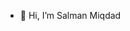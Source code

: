 - 👋 Hi, I’m Salman Miqdad


<!---
salmanmiqdada/salmanmiqdada is a ✨ special ✨ repository because its `README.md` (this file) appears on your GitHub profile.
You can click the Preview link to take a look at your changes.
--->
